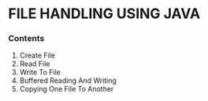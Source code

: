 # FILE HANDLING USING JAVA

<h3>Contents</h3>
<OL>
  
  <LI>Create File</LI>
  <LI>Read File</LI>
  <LI>Write To File</LI>
  <LI>Buffered Reading And Writing</LI>
  <LI>Copying One File To Another</LI></LI>
</OL>
